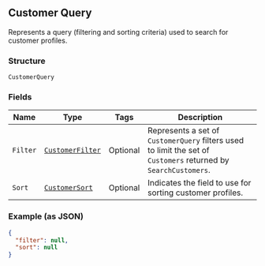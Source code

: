 ## Customer Query

Represents a query (filtering and sorting criteria) used to search
for customer profiles.

### Structure

`CustomerQuery`

### Fields

| Name | Type | Tags | Description |
|  --- | --- | --- | --- |
| `Filter` | [`CustomerFilter`](/doc/models/customer-filter.md) | Optional | Represents a set of `CustomerQuery` filters used to limit the set of<br>`Customers` returned by `SearchCustomers`. |
| `Sort` | [`CustomerSort`](/doc/models/customer-sort.md) | Optional | Indicates the field to use for sorting customer profiles. |

### Example (as JSON)

```json
{
  "filter": null,
  "sort": null
}
```

